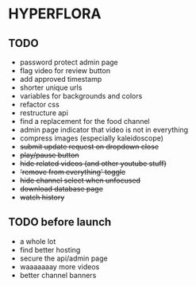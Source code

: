 # HYPERFLORA

## TODO
- password protect admin page
- flag video for review button
- add approved timestamp
- shorter unique urls
- variables for backgrounds and colors
- refactor css
- restructure api
- find a replacement for the food channel
- admin page indicator that video is not in everything
- compress images (especially kaleidoscope)
- ~~submit update request on dropdown close~~
- ~~play/pause button~~
- ~~hide related videos (and other youtube stuff)~~
- ~~'remove from everything' toggle~~
- ~~hide channel select when unfocused~~
- ~~download database page~~
- ~~watch history~~


## TODO before launch
- a whole lot
- find better hosting
- secure the api/admin page
- waaaaaaay more videos
- better channel banners
